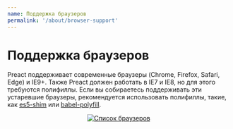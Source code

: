 ```yaml
---
name: Поддержка браузеров
permalink: '/about/browser-support'
---
```


# Поддержка браузеров

Preact поддерживает современные браузеры (Chrome, Firefox, Safari, Edge) и IE9+. Также Preact должен работать в IE7 и IE8, но для этого требуются полифиллы. Если вы собираетесь поддерживать эти устаревшие браузеры, рекомендуется использовать полифиллы, такие, как [es5-shim] или [babel-polyfill].

<center>
    <a href="https://saucelabs.com/u/preact">
        <img src="https://saucelabs.com/browser-matrix/preact.svg" alt="Список браузеров">
    </a>
</center>


[es5-shim]: https://github.com/es-shims/es5-shim
[babel-polyfill]: https://babeljs.io/docs/usage/polyfill/
